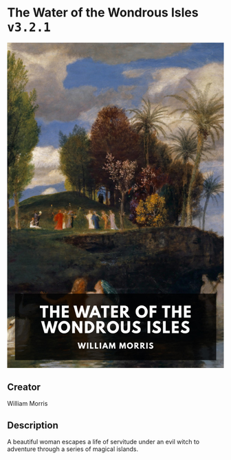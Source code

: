 
# The Water of the Wondrous Isles <kbd>v3.2.1</kbd>

<center>
  <img src="./cover-1024.jpg"/>
</center>

## Creator
William Morris

## Description
A beautiful woman escapes a life of servitude under an evil witch to adventure through a series of magical islands.
